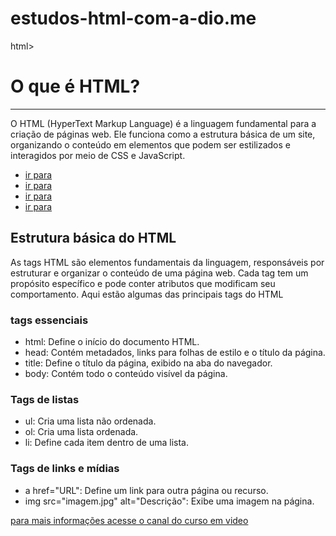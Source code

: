 # estudos-html-com-a-dio.me
html>

<head>
    <title>
    conhecimentos de html
    </title>
</head>

<body>
    <h1> <strong>O que é HTML?</strong></h1>
    <hr>
    <p>O HTML (HyperText Markup Language) é a linguagem fundamental para a criação de páginas web.
        Ele funciona como a estrutura básica de um site, organizando o conteúdo em elementos que podem
        ser estilizados e interagidos por meio de CSS e JavaScript.</p>
        <ul>
<li>
    <a href="#Estrutura básica do HTML"> ir para</a>
</li>
<li>
    <a href="#tags essenciais"> ir para</a>
</li>
 <li>
    <a href="#Tags de listas"> ir para</a>
 </li>
 <li>
    <a href="#Tags de links e mídias"> ir para</a>
 </li>
      </ul>



   <h2 id=<"Estrutura básica do HTML">Estrutura básica do HTML </h2>
   <p> As tags HTML são elementos fundamentais da linguagem, responsáveis por estruturar
        e organizar o conteúdo de uma página web. Cada tag tem um propósito específico e pode conter
         atributos que modificam seu comportamento. Aqui estão algumas das principais tags do HTML</p>
   <h3 id="tags essenciais">tags essenciais </h3>
<ul>
    <li> html: Define o início do documento HTML.</li>
    <li> head: Contém metadados, links para folhas de estilo e o título da página.</li>
    <li>title: Define o título da página, exibido na aba do navegador.</li>
    <li>body: Contém todo o conteúdo visível da página.</li>
</ul>
    <h3 id="Tags de listas">Tags de listas</h3>
<ul>
    <li>ul: Cria uma lista não ordenada.</li>
    <li>ol: Cria uma lista ordenada.</li>
    <li>li: Define cada item dentro de uma lista.</li>

</ul>
    <h3 id="Tags de links e mídias">Tags de links e mídias</h3>
<ul>
    <li>a href="URL": Define um link para outra página ou recurso.</li>
    <li>img src="imagem.jpg" alt="Descrição": Exibe uma imagem na página.</li>
</ul>

<a href="https://www.cursoemvideo.com/" target="_blank">para mais informações acesse o canal do curso em video</a>


</body>

</html>
